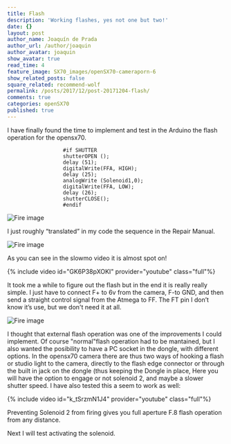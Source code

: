 ```yaml
---
title: Flash
description: 'Working flashes, yes not one but two!'
date: {}
layout: post
author_name: Joaquín de Prada
author_url: /author/joaquin
author_avatar: joaquin
show_avatar: true
read_time: 4
feature_image: SX70_images/openSX70-cameraporn-6
show_related_posts: false
square_related: recommend-wolf
permalink: /posts/2017/12/post-20171204-flash/
comments: true
categories: openSX70
published: true
---
```


I have finally found the time to implement and test in the Arduino the flash operation for the opensx70. 

~~~~
                  #if SHUTTER
                  shutterOPEN (); 
                  delay (51);
                  digitalWrite(FFA, HIGH);
                  delay (25);
                  analogWrite (Solenoid1,0);
                  digitalWrite(FFA, LOW);
                  delay (26);
                  shutterCLOSE();
                  #endif
 ~~~~

![Fire image]({{site.url}}/{{site.baseurl}}img/2017-12/2017-12-04-flash-3.JPG)

I just roughly “translated” in my code the sequence in the Repair Manual. 

![Fire image]({{site.url}}/{{site.baseurl}}img/2017-12/2017-12-04-flash-1.jpg)

As you can see in the slowmo video it is almost spot on!

{% include video id="GK6P38pXOKI" provider="youtube" class="full"%}

It took me a while to figure out the flash but in the end it is really really simple. I just have to connect F+ to 6v from the camera, F-to GND, and then send a straight control signal from the Atmega to FF. The FT pin I don’t know it’s use, but we don't need it at all.

![Fire image]({{site.url}}/{{site.baseurl}}img/2017-12/2017-12-04-flash-2.JPG)

I thought that external flash operation was one of the improvements I could implement. Of course "normal"flash operation had to be mantained, but I also wanted the posibility to have a PC socket in the dongle, with different options. In the opensx70 camera there are thus two ways of hooking a flash or studio light to the camera, directly to the flash edge connector or through the built in jack on the dongle (thus keeping the Dongle in place,  Here you will have the option to engage or not solenoid 2, and maybe a slower shutter speed. I have also tested this a seem to work as well:

{% include video id="k_tSrzmN1J4" provider="youtube" class="full"%}

Preventing Solenoid 2 from firing gives you full aperture F.8 flash operation from any distance.

Next I will test activating the solenoid.
